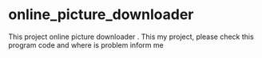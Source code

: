 # online_picture_downloader
This project online picture downloader .
This my project, please check this program code and where is problem inform me
